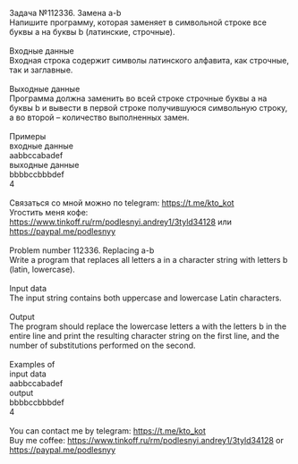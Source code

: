 Задача №112336. Замена a-b<br />Напишите программу, которая заменяет в символьной строке все буквы a на буквы b (латинские, строчные).<br /><br />Входные данные<br />Входная строка содержит символы латинского алфавита, как строчные, так и заглавные.<br /><br />Выходные данные<br />Программа должна заменить во всей строке строчные буквы a на буквы b и вывести в первой строке получившуюся символьную строку, а во второй – количество выполненных замен.<br /><br />Примеры<br />входные данные<br />aabbccabadef<br />выходные данные<br />bbbbccbbbdef<br />4<br /><br />Связаться со мной можно по telegram: https://t.me/kto_kot<br />Угостить меня кофе: https://www.tinkoff.ru/rm/podlesnyi.andrey1/3tyld34128 или https://paypal.me/podlesnyy<br /><br />Problem number 112336. Replacing a-b<br />Write a program that replaces all letters a in a character string with letters b (latin, lowercase).<br /><br />Input data<br />The input string contains both uppercase and lowercase Latin characters.<br /><br />Output<br />The program should replace the lowercase letters a with the letters b in the entire line and print the resulting character string on the first line, and the number of substitutions performed on the second.<br /><br />Examples of<br />input data<br />aabbccabadef<br />output<br />bbbbccbbbdef<br />4<br /><br /> You can contact me by telegram: https://t.me/kto_kot <br /> Buy me coffee: https://www.tinkoff.ru/rm/podlesnyi.andrey1/3tyld34128 or https://paypal.me/podlesnyy